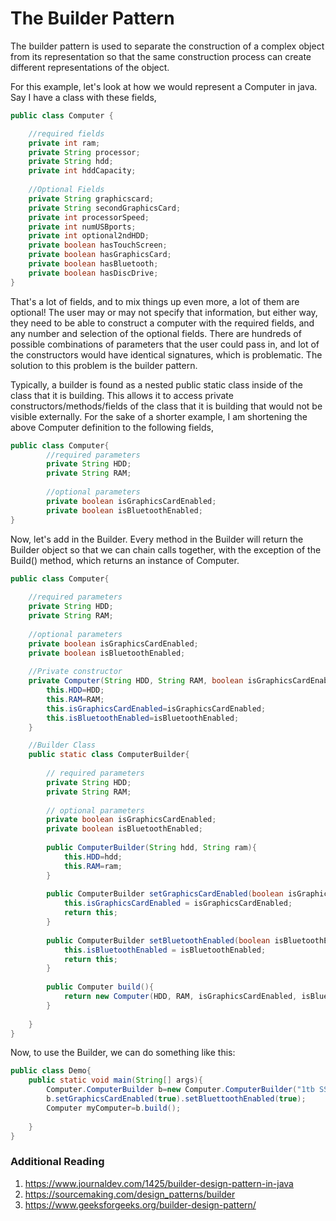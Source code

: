 # The Builder Pattern

The builder pattern is used to separate the construction of a complex object from its representation so that the same construction process can create different representations of the object. 

For this example, let's look at how we would represent a Computer in java. Say I have a class with these fields,
```java
public class Computer {

    //required fields
    private int ram;
    private String processor;
    private String hdd;
    private int hddCapacity;
    
    //Optional Fields
    private String graphicscard;
    private String secondGraphicsCard;
    private int processorSpeed;
    private int numUSBports;
    private int optional2ndHDD;
    private boolean hasTouchScreen;
    private boolean hasGraphicsCard;
    private boolean hasBluetooth;
    private boolean hasDiscDrive;
}
```
That's a lot of fields, and to mix things up even more, a lot of them are optional! The user may or may not specify that information, but either way, they need to be able to construct a computer with the required fields, and any number and selection of the optional fields. There are hundreds of possible combinations of parameters that the user could pass in, and lot of the constructors would have identical signatures, which is problematic. The solution to this problem is the builder pattern.

Typically, a builder is found as a nested public static class inside of the class that it is building. This allows it to access private constructors/methods/fields of the class that it is building that would not be visible externally. For the sake of a shorter example, I am shortening the above Computer definition to the following fields,

```java
public class Computer{
        //required parameters
        private String HDD;
        private String RAM;
    
        //optional parameters
        private boolean isGraphicsCardEnabled;
        private boolean isBluetoothEnabled;
}
```

Now, let's add in the Builder. Every method in the Builder will return the Builder object so that we can chain calls together, with the exception of the Build() method, which returns an instance of Computer.


```java
public class Computer{
    
    //required parameters
    private String HDD;
    private String RAM;
    
    //optional parameters
    private boolean isGraphicsCardEnabled;
    private boolean isBluetoothEnabled;
    
    //Private constructor
    private Computer(String HDD, String RAM, boolean isGraphicsCardEnabled, boolean isBluetoothEnabled){
        this.HDD=HDD;
        this.RAM=RAM;
        this.isGraphicsCardEnabled=isGraphicsCardEnabled;
        this.isBluetoothEnabled=isBluetoothEnabled;
    }

    //Builder Class
    public static class ComputerBuilder{
    
        // required parameters
        private String HDD;
        private String RAM;
    
        // optional parameters
        private boolean isGraphicsCardEnabled;
        private boolean isBluetoothEnabled;
    
        public ComputerBuilder(String hdd, String ram){ 
            this.HDD=hdd;
            this.RAM=ram;
        }
    
        public ComputerBuilder setGraphicsCardEnabled(boolean isGraphicsCardEnabled) {
            this.isGraphicsCardEnabled = isGraphicsCardEnabled;
            return this;
        }
    
        public ComputerBuilder setBluetoothEnabled(boolean isBluetoothEnabled) {
            this.isBluetoothEnabled = isBluetoothEnabled;
            return this;
        }
    
        public Computer build(){
            return new Computer(HDD, RAM, isGraphicsCardEnabled, isBluetoothEnabled);
        }
    
    }
}
```

Now, to use the Builder, we can do something like this:
```java
public class Demo{
    public static void main(String[] args){
        Computer.ComputerBuilder b=new Computer.ComputerBuilder("1tb SSD", "16gb");
        b.setGraphicsCardEnabled(true).setBluettoothEnabled(true);
        Computer myComputer=b.build();
        
    }
}
```

### Additional Reading
1. https://www.journaldev.com/1425/builder-design-pattern-in-java
2. https://sourcemaking.com/design_patterns/builder
3. https://www.geeksforgeeks.org/builder-design-pattern/